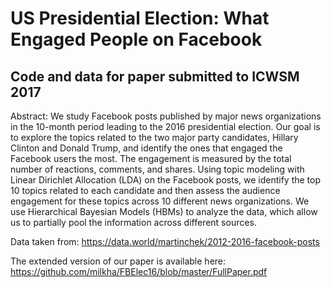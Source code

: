 # US Presidential Election: What Engaged People on Facebook
## Code and data for paper submitted to ICWSM 2017
Abstract: We study Facebook posts published by major news organizations in the 10-month period leading to the 2016 presidential election. Our goal is to explore the topics related to the two major party candidates, Hillary Clinton and Donald Trump, and identify the ones that engaged the Facebook users the most. The engagement is measured by the total number of reactions, comments, and shares. Using topic modeling with Linear Dirichlet Allocation (LDA) on the Facebook posts, we identify the top 10 topics related to each candidate and then assess the audience engagement for these topics across 10 different news organizations. We use Hierarchical Bayesian Models (HBMs) to analyze the data, which allow us to partially pool the information across different sources. 

Data taken from: https://data.world/martinchek/2012-2016-facebook-posts

The extended version of our paper is available here: https://github.com/milkha/FBElec16/blob/master/FullPaper.pdf
